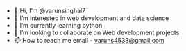 - 👋 Hi, I’m @varunsinghal7
- 👀 I’m interested in web development and data science
- 🌱 I’m currently learning python
- 💞️ I’m looking to collaborate on Web development projects
- 📫 How to reach me email - varuns4533@gmail.com


<!---
varunsinghal7/varunsinghal7 is a ✨ special ✨ repository because its `README.md` (this file) appears on your GitHub profile.
You can click the Preview link to take a look at your changes.
--->
